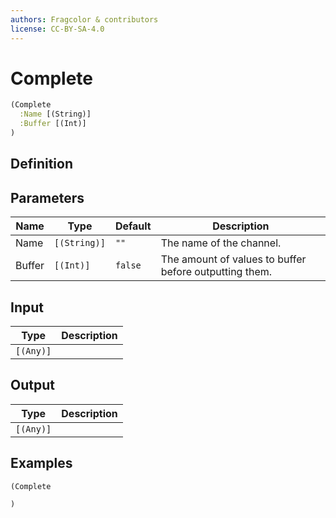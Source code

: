 ```yaml
---
authors: Fragcolor & contributors
license: CC-BY-SA-4.0
---
```



# Complete

```clojure
(Complete
  :Name [(String)]
  :Buffer [(Int)]
)
```


## Definition




## Parameters

| Name | Type | Default | Description |
|------|------|---------|-------------|
| Name | `[(String)]` | `""` | The name of the channel. |
| Buffer | `[(Int)]` | `false` | The amount of values to buffer before outputting them. |


## Input

| Type | Description |
|------|-------------|
| `[(Any)]` |  |


## Output

| Type | Description |
|------|-------------|
| `[(Any)]` |  |


## Examples

```clojure
(Complete

)
```
